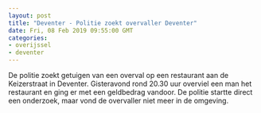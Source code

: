 ```yaml
---
layout: post
title: "Deventer - Politie zoekt overvaller Deventer"
date: Fri, 08 Feb 2019 09:55:00 GMT
categories: 
- overijssel 
- deventer 
---
```


De politie zoekt getuigen van een overval op een restaurant aan de Keizerstraat in Deventer. Gisteravond rond 20.30 uur overviel een man het restaurant en ging er met een geldbedrag vandoor. De politie startte direct een onderzoek, maar vond de overvaller niet meer in de omgeving.
